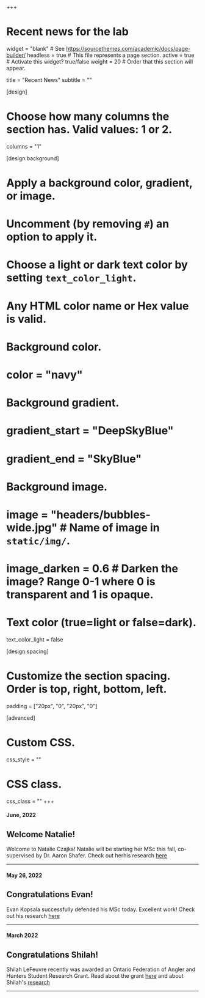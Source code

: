 +++
# Recent news for the lab

widget = "blank"  # See https://sourcethemes.com/academic/docs/page-builder/
headless = true  # This file represents a page section.
active = true  # Activate this widget? true/false
weight = 20  # Order that this section will appear.

title = "Recent News"
subtitle = ""

[design]
  # Choose how many columns the section has. Valid values: 1 or 2.
  columns = "1"

[design.background]
  # Apply a background color, gradient, or image.
  #   Uncomment (by removing `#`) an option to apply it.
  #   Choose a light or dark text color by setting `text_color_light`.
  #   Any HTML color name or Hex value is valid.

  # Background color.
  # color = "navy"
  
  # Background gradient.
  # gradient_start = "DeepSkyBlue"
  # gradient_end = "SkyBlue"
  
  # Background image.
  # image = "headers/bubbles-wide.jpg"  # Name of image in `static/img/`.
  # image_darken = 0.6  # Darken the image? Range 0-1 where 0 is transparent and 1 is opaque.

  # Text color (true=light or false=dark).
  text_color_light = false

[design.spacing]
  # Customize the section spacing. Order is top, right, bottom, left.
  padding = ["20px", "0", "20px", "0"]

[advanced]
 # Custom CSS. 
 css_style = ""
 
 # CSS class.
 css_class = ""
+++

#### June, 2022

## Welcome Natalie!

Welcome to Natalie Czajka! Natalie will be starting her MSc this fall, co-supervised by Dr. Aaron Shafer. Check out herhis research [here](author/natalie-czajka/)
___________________________


#### May 26, 2022

## Congratulations Evan!

Evan Kopsala successfully defended his MSc today. Excellent work! Check out his research [here](author/evan-kopsala/)
___________________________


#### March 2022

## Congratulations Shilah!

Shilah LeFeuvre recently was awarded an Ontario Federation of Angler and Hunters Student Research Grant. Read about the grant [here](https://www.ofah.org/programs/ofah-student-research-grants/) and about Shilah's [research](author/shilah-lefeuvre/)
___________________________




